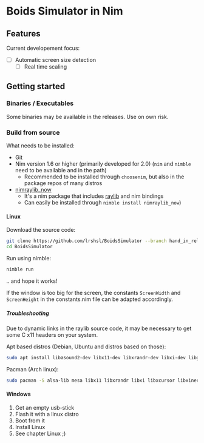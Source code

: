 # Boids Simulator in Nim


## Features

Current developement focus:
- [ ] Automatic screen size detection
  - [ ] Real time scaling

## Getting started

### Binaries / Executables
Some binaries may be available in the releases. Use on own risk.


### Build from source
What needs to be installed:
- Git
- Nim version 1.6 or higher (primarily developed for 2.0) (`nim` and `nimble` need to be available and in the path)
  - Recommended to be installed through `choosenim`, but also in the package repos of many distros
- [nimraylib_now](https://github.com/greenfork/nimraylib_now)
  - It's a nim package that includes [raylib](https://raylib.com) and nim bindings
  - Can easily be installed through `nimble install nimraylib_now`)


#### Linux

Download the source code:
```sh
git clone https://github.com/lrshsl/BoidsSimulator --branch hand_in_release
cd BoidsSimulator
```

Run using nimble:
```sh
nimble run
```

.. and hope it works!

If the window is too big for the screen, the constants `ScreenWidth` and `ScreenHeight` in the constants.nim file can be adapted accordingly.

##### Troubleshooting

Due to dynamic links in the raylib source code, it may be necessary to get some C x11 headers on your system.

Apt based distros (Debian, Ubuntu and distros based on those):
```sh
sudo apt install libasound2-dev libx11-dev libxrandr-dev libxi-dev libgl1-mesa-dev libglu1-mesa-dev libxcursor-dev libxinerama-dev libwayland-dev libxkbcommon-dev
```

Pacman (Arch linux):
```sh
sudo pacman -S alsa-lib mesa libx11 libxrandr libxi libxcursor libxinerama
```



#### Windows

1. Get an empty usb-stick
2. Flash it with a linux distro
3. Boot from it
4. Install Linux
5. See chapter Linux ;)

